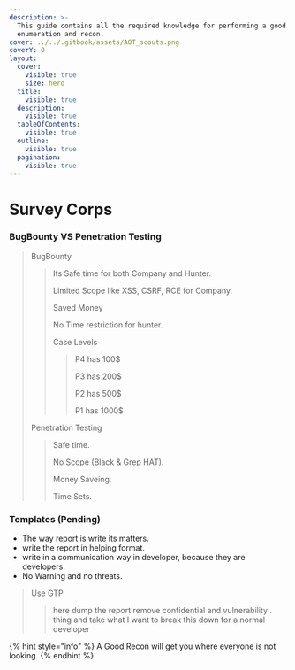 ```yaml
---
description: >-
  This guide contains all the required knowledge for performing a good
  enumeration and recon.
cover: ../../.gitbook/assets/AOT_scouts.png
coverY: 0
layout:
  cover:
    visible: true
    size: hero
  title:
    visible: true
  description:
    visible: true
  tableOfContents:
    visible: true
  outline:
    visible: true
  pagination:
    visible: true
---
```


# Survey Corps

### BugBounty VS Penetration Testing <a href="#bugbounty-vs-penetration-testing" id="bugbounty-vs-penetration-testing"></a>

> BugBounty&#x20;
>
> > Its Safe time for both Company and Hunter.
> >
> > Limited Scope like XSS, CSRF, RCE for Company.
> >
> > Saved Money
> >
> > No Time restriction for hunter.
> >
> > Case Levels
> >
> > > P4 has 100$
> > >
> > > P3 has 200$
> > >
> > > P2 has 500$
> > >
> > > P1 has 1000$
>
> Penetration Testing
>
> > Safe time.
> >
> > No Scope (Black & Grep HAT).
> >
> > Money Saveing.
> >
> > Time Sets.

### Templates (Pending)

* The way report is write its  matters.
* write the report in helping format.
* write in a communication way in developer, because they are developers.
* No Warning and no threats.

> Use GTP
>
> > here dump the report remove confidential and vulnerability . thing and take what I want to break this down for a normal developer

{% hint style="info" %}
A Good Recon will get you where everyone is not looking.
{% endhint %}
